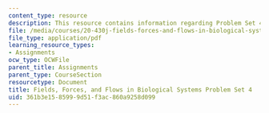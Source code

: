 ```yaml
---
content_type: resource
description: This resource contains information regarding Problem Set 4.
file: /media/courses/20-430j-fields-forces-and-flows-in-biological-systems-fall-2015/361b3e1585999d51f3ac860a9258d099_MIT20_430JF15_PS4_vFinal.pdf
file_type: application/pdf
learning_resource_types:
- Assignments
ocw_type: OCWFile
parent_title: Assignments
parent_type: CourseSection
resourcetype: Document
title: Fields, Forces, and Flows in Biological Systems Problem Set 4
uid: 361b3e15-8599-9d51-f3ac-860a9258d099
---
```

